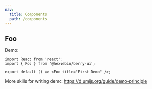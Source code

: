 ```yaml
---
nav:
  title: Components
  path: /components
---
```


## Foo

Demo:

```tsx
import React from 'react';
import { Foo } from '@hexuebin/berry-ui';

export default () => <Foo title="First Demo" />;
```

More skills for writing demo: https://d.umijs.org/guide/demo-principle
